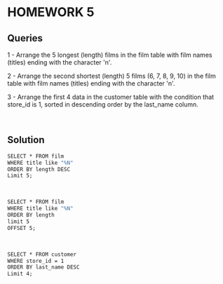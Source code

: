 # HOMEWORK 5

## Queries

1 - Arrange the 5 longest (length) films in the film table with film names (titles) ending with the character 'n'.

2 - Arrange the second shortest (length) 5 films (6, 7, 8, 9, 10) in the film table with film names (titles) ending with the character 'n'.

3 - Arrange the first 4 data in the customer table with the condition that store_id is 1, sorted in descending order by the last_name column.

</br>

## Solution

```1 -
SELECT * FROM film
WHERE title like "%N"
ORDER BY length DESC
Limit 5;
```

</br>

```2 -
SELECT * FROM film
WHERE title like "%N"
ORDER BY length
limit 5
OFFSET 5;
```

</br>

```3 -
SELECT * FROM customer
WHERE store_id = 1
ORDER BY last_name DESC
Limit 4;
```
